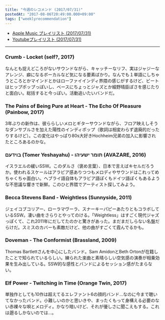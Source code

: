 ```yaml
---
title: "今週のレコメンド (2017/07/31)"
postedAt: "2017-08-06T20:49:00.000+09:00"
tags: ["weeklyrecommendation"]
---
```


* [Apple Music プレイリスト (2017/07/31)](https://itunes.apple.com/jp/playlist/%E4%BB%8A%E9%80%B1%E3%81%AE%E3%83%AC%E3%82%B3%E3%83%A1%E3%83%B3%E3%83%89-2017-07-31/idpl.u-MDAWdy6s4eRDmj)
* [Youtubeプレイリスト (2017/07/31)](https://www.youtube.com/playlist?list=PLegnWsUgQayd4TvV1ege0Aj-oef-KHu4A)

---

### Crumb - Locket (self?, 2017)

なんとも捉えどころがないサウンドながら、キャッチーなリフ、実はジャジーなアレンジ、癖になるボーカルなど気になる要素ばかり。なんでも１単語にしちゃうところとかマインドとかはローファイインディ界隈の感じがするけど、ビートはヒップポップっぽいし、ベースにちょっとジャズとか細野晴臣ぽさを感じたりと面白い。総括すると今っぽい。活動追いたいバンドだ。

### The Pains of Being Pure at Heart - The Echo Of Pleasure (Painbow, 2017)

3年ぶりの新作は、彼ららしいメロとギターサウンドながら、フロア映えしそうなダンサブルさを加えた陽性のインディポップ（歌詞は相変わらず退廃的だったりするけど）。この変化はやっぱり80s大好きHochheim兄弟の加入に影響されたところあるのかな。

### בוידעם (Tomer Yeshayahu) - תומר ישעיהו (AVAZARE, 2016)

イスラエルの緩いSSW。このダルさ（褒め言葉）、日本で言えばキセルだろうか。使われるスケールはアラビア感ありつつもメロディやサウンドはこれってめちゃくちゃ面白い。ヘブライ語自体もアラビア語ぽくもドイツ語ぽくもあるような不思議な響きで新鮮。このひと界隈でアーティスト探してみよう。

### Becca Stevens Band - Weightless (Sunnyside, 2011)

ジェイコブコリアー、ローラマヴーラ、スナーキーパピーあたりともコラボしているSSW。凄い曲をさらりとやってのける。「Weightless」はすごく現代ジャズっぽくて、これ2011年にだしてたのかと驚きがあった。まだまだしらない名盤だらけだ。スミスのカバーも素敵だけど、他の曲がすごくて霞んでるかも。

### Doveman - The Conformist (Brassland, 2009)

Thomas Bartlettさんを中心にしたバンド。Sam AmidonとBeth Ortonが在籍したことで知られているらしい。練られた楽曲と素晴らしい空気感の演奏が相乗効果を生み出している。SSW的な感性とバンドによるセッション感がたまらない。

### Elf Power - Twitching in Time (Orange Twin, 2017)

単独作としても10作は超えてるエレファント6の顔的バンド…なのに今まで聴いてなかったバンド。小難しいのかと思いきや、まったくもって身構える必要のない赤裸々な唄とメロディ。かなり暗いけど、それが優しさに聞こえもする。これは遡るしかないのでは…。